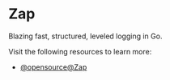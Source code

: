# Zap

Blazing fast, structured, leveled logging in Go.

Visit the following resources to learn more:

- [@opensource@Zap](https://github.com/uber-go/zap)
